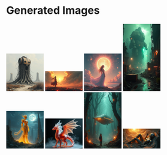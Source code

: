 # Generated Images



<img src="2025_07_11_01.png" width="100"/> <img src="2025_07_11_02.png" width="100"/> <img src="2025_07_11_03.png" width="100"/> <img src="2025_07_11_04.png" width="100"/> <img src="2025_07_11_05.png" width="100"/> <img src="2025_07_11_06.png" width="100"/> <img src="2025_07_11_07.png" width="100"/> <img src="2025_07_11_08.png" width="100"/>